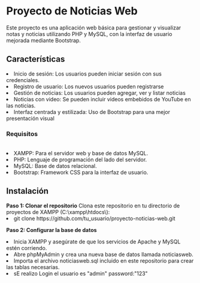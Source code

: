<h1>Proyecto de Noticias Web </h1>
<p></p>Este proyecto es una aplicación web básica para gestionar y visualizar notas y noticias utilizando PHP y MySQL, con la interfaz de usuario mejorada mediante Bootstrap.</p>

<H2>Características</H2>
<li>Inicio de sesión: Los usuarios pueden iniciar sesión con sus credenciales.</li>
<li>Registro de usuario: Los nuevos usuarios pueden registrarse</li>
<li>Gestión de noticias: Los usuarios pueden agregar, ver y listar noticias</li>
<li>Noticias con video: Se pueden incluir videos embebidos de YouTube en las noticias.</li>
<li>Interfaz centrada y estilizada: Uso de Bootstrap para una mejor presentación visual</li>


<H3>Requisitos</H3><br>

<li>XAMPP: Para el servidor web y base de datos MySQL.</li>
<li>PHP: Lenguaje de programación del lado del servidor.</li>
<li>MySQL: Base de datos relacional.</li>
<li>Bootstrap: Framework CSS para la interfaz de usuario.</li>

<H2>Instalación</H2>
<strong>Paso 1: Clonar el repositorio</strong>
Clona este repositorio en tu directorio de proyectos de XAMPP (C:\xampp\htdocs\):
<li>git clone https://github.com/tu_usuario/proyecto-noticias-web.git</li>

<strong>Paso 2: Configurar la base de datos</strong>
<li>Inicia XAMPP y asegúrate de que los servicios de Apache y MySQL estén corriendo.</li>
<li>Abre phpMyAdmin y crea una nueva base de datos llamada noticiasweb.</li>
<li>Importa el archivo noticiasweb.sql incluido en este repositorio para crear las tablas necesarias.</li>
<li>sE realizo Login el usuario es  "admin" password:"123"</li>



